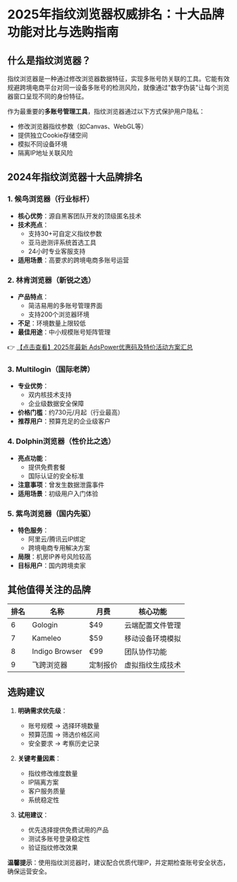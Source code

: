 # 2025年指纹浏览器权威排名：十大品牌功能对比与选购指南

## 什么是指纹浏览器？

指纹浏览器是一种通过修改浏览器数据特征，实现多账号防关联的工具。它能有效规避跨境电商平台对同一设备多账号的检测风险，就像通过"数字伪装"让每个浏览器窗口呈现不同的身份特征。

作为最重要的**多账号管理工具**，指纹浏览器通过以下方式保护用户隐私：
- 修改浏览器指纹参数（如Canvas、WebGL等）
- 提供独立Cookie存储空间
- 模拟不同设备环境
- 隔离IP地址关联风险

## 2024年指纹浏览器十大品牌排名

### 1. 候鸟浏览器（行业标杆）
- **核心优势**：源自黑客团队开发的顶级匿名技术
- **技术亮点**：
  - 支持30+可自定义指纹参数
  - 亚马逊测评系统首选工具
  - 24小时专业客服支持
- **适用场景**：高要求的跨境电商多账号运营

### 2. 林肯浏览器（新锐之选）
- **产品特点**：
  - 简洁易用的多账号管理界面
  - 支持200个浏览器环境
- **不足**：环境数量上限较低
- **最佳用途**：中小规模账号矩阵管理

👉 [【点击查看】2025年最新 AdsPower优惠码及特价活动方案汇总](https://bit.ly/adspower_free)

### 3. Multilogin（国际老牌）
- **专业优势**：
  - 双内核技术支持
  - 企业级数据安全保障
- **价格门槛**：约730元/月起（行业最高）
- **推荐用户**：预算充足的企业级客户

### 4. Dolphin浏览器（性价比之选）
- **亮点功能**：
  - 提供免费套餐
  - 国际认证的安全标准
- **注意事项**：曾发生数据泄露事件
- **适用场景**：初级用户入门体验

### 5. 紫鸟浏览器（国内先驱）
- **特色服务**：
  - 阿里云/腾讯云IP绑定
  - 跨境电商专用解决方案
- **局限**：机房IP养号风险较高
- **目标用户**：国内跨境卖家

## 其他值得关注的品牌

| 排名 | 名称            | 月费       | 核心功能                  |
|------|-----------------|------------|--------------------------|
| 6    | Gologin         | $49        | 云端配置文件管理          |
| 7    | Kameleo         | $59        | 移动设备环境模拟          |
| 8    | Indigo Browser  | €99        | 团队协作功能              |
| 9    | 飞跨浏览器       | 定制报价   | 虚拟指纹生成技术          |

## 选购建议

1. **明确需求优先级**：
   - 账号规模 → 选择环境数量
   - 预算范围 → 筛选价格区间
   - 安全要求 → 考察历史记录

2. **关键考量因素**：
   - 指纹修改维度数量
   - IP隔离方案
   - 客户服务质量
   - 系统稳定性

3. **试用建议**：
   - 优先选择提供免费试用的产品
   - 测试多账号登录稳定性
   - 验证指纹修改效果

**温馨提示**：使用指纹浏览器时，建议配合优质代理IP，并定期检查账号安全状态，确保运营安全。